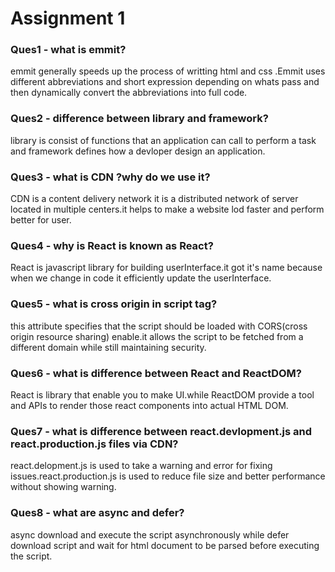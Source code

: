 

# Assignment 1

### Ques1 - what is emmit?
emmit generally speeds up the process of writting html and css .Emmit uses different abbreviations and short expression depending on whats pass and then dynamically convert the abbreviations into full code.

### Ques2 - difference between library and framework?
library is consist of functions that an application can call to perform a task and framework defines how a devloper design an application.
### Ques3 - what is CDN ?why do we use it?
CDN is a content delivery network  it is a distributed network of server  located in multiple centers.it helps to make a website lod faster and perform better for user.

### Ques4 - why is React is known as React?
React is javascript library for building userInterface.it got it's name because when we change in code it efficiently update the userInterface.
### Ques5 - what is cross origin in script tag?
this attribute specifies that the script should be loaded with CORS(cross origin resource sharing) enable.it allows the script to be fetched from a different domain while still maintaining security.
### Ques6 - what is difference  between React and ReactDOM?
React is library that enable you to make UI.while ReactDOM provide a tool and APIs to render those react components into actual HTML DOM.
### Ques7 - what is difference between react.devlopment.js and react.production.js files via CDN?
react.delopment.js is used to take a warning and error for fixing issues.react.production.js is used to reduce file size and  better performance without showing  warning.
### Ques8 - what are async and defer?
async download and execute the script asynchronously while defer download script and wait for html  document to be parsed before executing the script. 